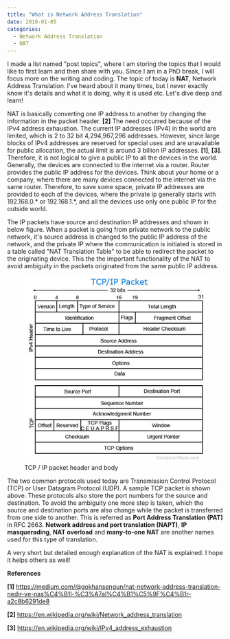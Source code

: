 ```yaml
---
title: "What is Network Address Translation"
date: 2018-01-05
categories: 
  - Network Address Translation
  - NAT
---
```


I made a list named "post topics", where I am storing the topics that I would like to first learn and then share with you. Since I am in a PhD break, I will focus more on the writing and coding. The topic of today is **NAT**, Network Address Translation. I've heard about it many times, but I never exactly know it's details and what it is doing, why it is used etc. Let's dive deep and learn!

NAT is basically converting one IP address to another by changing the information in the packet header. **[2]** The need occurred because of the IPv4 address exhaustion. The current IP addresses (IPv4) in the world are limited, which is 2 to 32 bit 4,294,967,296 addresses. However, since large blocks of IPv4 addresses are reserved for special uses and are unavailable for public allocation, the actual limit is around 3 billion IP addresses. **[1]**, **[3]**. Therefore, it is not logical to give a public IP to all the devices in the world. Generally, the devices are connected to the internet via a router. Router provides the public IP address for the devices. Think about your home or a company, where there are many devices connected to the internet via the same router. Therefore, to save some space, private IP addresses are provided to each of the devices, where the private ip generally starts with 192.168.0.* or 192.168.1.*, and all the devices use only one public IP for the outside world.

The IP packets have source and destination IP addresses and shown in below figure. When a packet is going from private network to the public network, it's source address is changed to the public IP address of the network, and the private IP where the communication is initiated is stored in a table called "NAT Translation Table" to be able to redirect the packet to the originating device. This the the important functionality of the NAT to avoid ambiguity in the packets originated from the same public IP address. 

<figure>
    <a href="/assets/images/TCPPacket.jpg"><img src="/assets/images/TCPPacket.jpg"></a>
    <figcaption>TCP / IP packet header and body</figcaption>
</figure>

The two common protocols used today are Transmission Control Protocol (TCP) or User Datagram Protocol (UDP). A sample TCP packet is shown above. These protocols also store the port numbers for the source and destination. To avoid the ambiguity one more step is taken, which the source and destination ports are also change while the packet is transferred from one side to another. This is referred as **Port Address Translation (PAT)** in RFC 2663. **Network address and port translation (NAPT)**, **IP masquerading**, **NAT overload** and **many-to-one NAT** are another names used for this type of translation. 

A very short but detailed enough explanation of the NAT is explained. I hope it helps others as well!


**References**

**[1]** https://medium.com/@gokhansengun/nat-network-address-translation-nedir-ve-nas%C4%B1l-%C3%A7al%C4%B1%C5%9F%C4%B1r-a2c8b6291de8

**[2]** https://en.wikipedia.org/wiki/Network_address_translation

**[3]** https://en.wikipedia.org/wiki/IPv4_address_exhaustion